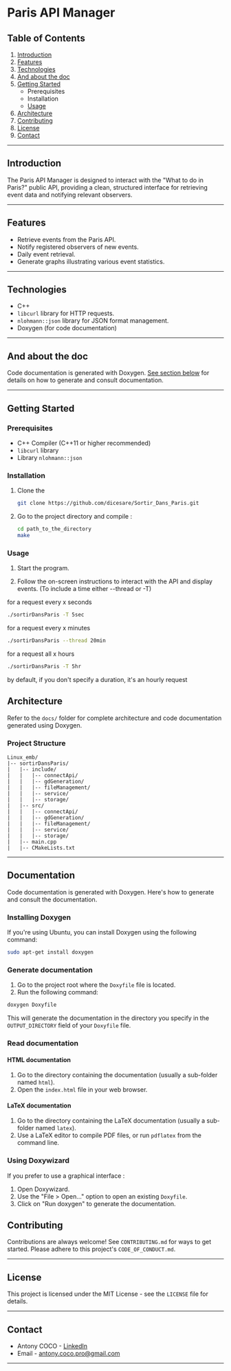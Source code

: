 # Paris API Manager

## Table of Contents

1. [Introduction](#introduction)
2. [Features](#features)
3. [Technologies](#technologies)
4. [And about the doc](#and-about-the-doc)
5. [Getting Started](#getting-started)
   - Prerequisites
   - Installation
   - [Usage](#usage)
6. [Architecture](#architecture)
7. [Contributing](#contributing)
8. [License](#license)
9. [Contact](#contact)

---

## Introduction

The Paris API Manager is designed to interact with the "What to do in Paris?" public API, providing a clean, structured interface for retrieving event data and notifying relevant observers.

---

## Features

- Retrieve events from the Paris API.
- Notify registered observers of new events.
- Daily event retrieval.
- Generate graphs illustrating various event statistics.

---

## Technologies

- C++
- `libcurl` library for HTTP requests.
- `nlohmann::json` library for JSON format management.
- Doxygen (for code documentation)

---

## And about the doc

Code documentation is generated with Doxygen. [See section below](#documentation) for details on how to generate and consult documentation.

---

## Getting Started

### Prerequisites

- C++ Compiler (C++11 or higher recommended)
- `libcurl` library
- Library `nlohmann::json`

### Installation

1. Clone the
   ```bash
   git clone https://github.com/dicesare/Sortir_Dans_Paris.git
    ```

2. Go to the project directory and compile :
     ```bash
     cd path_to_the_directory
     make
     ```

### Usage


1. Start the program.

2. Follow the on-screen instructions to interact with the API and display events.
  (To include a time either --thread or -T)

  for a request every x seconds


  ```bash
  ./sortirDansParis -T 5sec
  ```

  for a request every x minutes

  ```bash
  ./sortirDansParis --thread 20min
  ```

  for a request all x hours

  ```bash
  ./sortirDansParis -T 5hr
  ```
  by default, if you don't specify a duration, it's an hourly request

  ## Architecture

Refer to the `docs/` folder for complete architecture and code documentation generated using Doxygen.

### Project Structure
```
Linux_emb/
|-- sortirDansParis/
|   |-- include/
|   |   |-- connectApi/
|   |   |-- gdGeneration/
|   |   |-- fileManagement/
|   |   |-- service/
|   |   |-- storage/
|   |-- src/
|   |   |-- connectApi/
|   |   |-- gdGeneration/
|   |   |-- fileManagement/
|   |   |-- service/
|   |   |-- storage/
|   |-- main.cpp
|   |-- CMakeLists.txt
```

---
## Documentation

Code documentation is generated with Doxygen. Here's how to generate and consult the documentation.

### Installing Doxygen

If you're using Ubuntu, you can install Doxygen using the following command:

```bash
sudo apt-get install doxygen
```

### Generate documentation

1. Go to the project root where the `Doxyfile` file is located.
2. Run the following command:

```bash
doxygen Doxyfile
```

This will generate the documentation in the directory you specify in the `OUTPUT_DIRECTORY` field of your `Doxyfile` file.

### Read documentation

#### HTML documentation

1. Go to the directory containing the documentation (usually a sub-folder named `html`).
2. Open the `index.html` file in your web browser.

#### LaTeX documentation

1. Go to the directory containing the LaTeX documentation (usually a sub-folder named `latex`).
2. Use a LaTeX editor to compile PDF files, or run `pdflatex` from the command line.

### Using Doxywizard

If you prefer to use a graphical interface :

1. Open Doxywizard.
2. Use the "File > Open..." option to open an existing `Doxyfile`.
3. Click on "Run doxygen" to generate the documentation.

## Contributing

Contributions are always welcome! See `CONTRIBUTING.md` for ways to get started. Please adhere to this project's `CODE_OF_CONDUCT.md`.

---

## License

This project is licensed under the MIT License - see the `LICENSE` file for details.

---

## Contact

- Antony COCO - [LinkedIn](https://www.linkedin.com/in/antonycoco/)
- Email - antony.coco.pro@gmail.com

---

